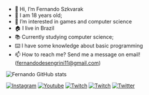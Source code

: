 - 👋 Hi, I’m Fernando Szkvarak
- 🧍 I am 18 years old;
- 👀 I’m interested in games and computer science
- 🏠 I live in Brazil 
- 📚 Currently studying computer science;
- ⌨️ I have some knowledge about basic programming
- 📫 How to reach me? Send me a message on email! (fernandodesengrini11@gmail.com)


![Fernando GitHub stats](https://github-readme-stats.vercel.app/api?username=FernandoSzkvarak&show_icons=true&theme=dracula)



[![Instagram](https://img.shields.io/badge/Instagram-E4405F?style=for-the-badge&logo=instagram&logoColor=white)](https://www.instagram.com/fernando_szkvarak/)
[![Youtube](https://img.shields.io/badge/YouTube-FF0000?style=for-the-badge&logo=youtube&logoColor=white)](https://www.youtube.com/channel/UCOFFzc2mCwLCHaR9laF3BYA)
[![Twitch](https://img.shields.io/badge/Twitch-9146FF?style=for-the-badge&logo=twitch&logoColor=white)](https://www.twitch.tv/fernando_szk)
[![Twitch](https://img.shields.io/badge/LinkedIn-0077B5?style=for-the-badge&logo=linkedin&logoColor=white)](https://www.linkedin.com/in/fernando-szk-2aba2b225/)
[![Twitter](https://img.shields.io/badge/Twitter-1DA1F2?style=for-the-badge&logo=twitter&logoColor=white)](https://twitter.com/Szk_ferna)



